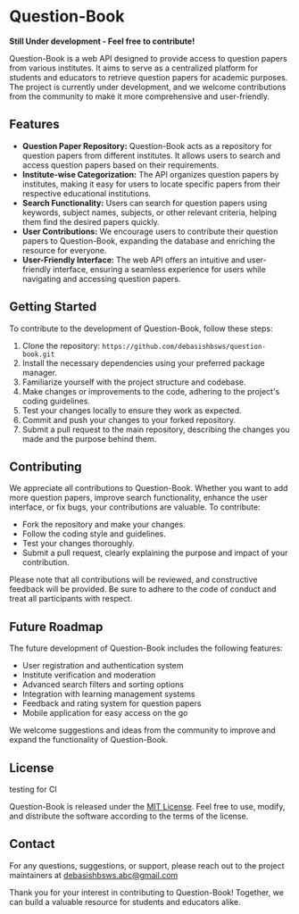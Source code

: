# Question-Book

**Still Under development - Feel free to contribute!**

Question-Book is a web API designed to provide access to question papers from various institutes. It aims to serve as a centralized platform for students and educators to retrieve question papers for academic purposes. The project is currently under development, and we welcome contributions from the community to make it more comprehensive and user-friendly.

## Features

- **Question Paper Repository:** Question-Book acts as a repository for question papers from different institutes. It allows users to search and access question papers based on their requirements.
- **Institute-wise Categorization:** The API organizes question papers by institutes, making it easy for users to locate specific papers from their respective educational institutions.
- **Search Functionality:** Users can search for question papers using keywords, subject names, subjects, or other relevant criteria, helping them find the desired papers quickly.
- **User Contributions:** We encourage users to contribute their question papers to Question-Book, expanding the database and enriching the resource for everyone.
- **User-Friendly Interface:** The web API offers an intuitive and user-friendly interface, ensuring a seamless experience for users while navigating and accessing question papers.

## Getting Started

To contribute to the development of Question-Book, follow these steps:

1. Clone the repository: `https://github.com/debasishbsws/question-book.git`
2. Install the necessary dependencies using your preferred package manager.
3. Familiarize yourself with the project structure and codebase.
4. Make changes or improvements to the code, adhering to the project's coding guidelines.
5. Test your changes locally to ensure they work as expected.
6. Commit and push your changes to your forked repository.
7. Submit a pull request to the main repository, describing the changes you made and the purpose behind them.

## Contributing

We appreciate all contributions to Question-Book. Whether you want to add more question papers, improve search functionality, enhance the user interface, or fix bugs, your contributions are valuable. To contribute:

- Fork the repository and make your changes.
- Follow the coding style and guidelines.
- Test your changes thoroughly.
- Submit a pull request, clearly explaining the purpose and impact of your contribution.

Please note that all contributions will be reviewed, and constructive feedback will be provided. Be sure to adhere to the code of conduct and treat all participants with respect.

## Future Roadmap

The future development of Question-Book includes the following features:

- User registration and authentication system
- Institute verification and moderation
- Advanced search filters and sorting options
- Integration with learning management systems
- Feedback and rating system for question papers
- Mobile application for easy access on the go

We welcome suggestions and ideas from the community to improve and expand the functionality of Question-Book.

## License
testing for CI

Question-Book is released under the [MIT License](LICENSE). Feel free to use, modify, and distribute the software according to the terms of the license.

## Contact

For any questions, suggestions, or support, please reach out to the project maintainers at debasishbsws.abc@gmail.com

Thank you for your interest in contributing to Question-Book! Together, we can build a valuable resource for students and educators alike.
